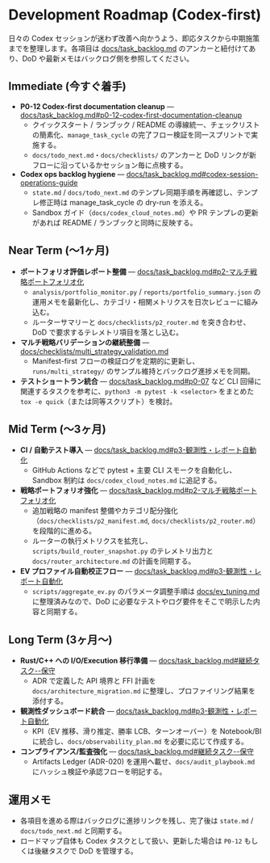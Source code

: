 # Development Roadmap (Codex-first)

日々の Codex セッションが迷わず改善へ向かうよう、即応タスクから中期施策までを整理します。各項目は [docs/task_backlog.md](task_backlog.md) のアンカーと紐付けてあり、DoD や最新メモはバックログ側を参照してください。

## Immediate (今すぐ着手)
- **P0-12 Codex-first documentation cleanup** — [docs/task_backlog.md#p0-12-codex-first-documentation-cleanup](task_backlog.md#p0-12-codex-first-documentation-cleanup)
  - クイックスタート / ランブック / README の導線統一、チェックリストの簡素化、`manage_task_cycle` の完了フロー検証を同一スプリントで実施する。
  - `docs/todo_next.md`・`docs/checklists/` のアンカーと DoD リンクが新フローに沿っているかセッション毎に点検する。
- **Codex ops backlog hygiene** — [docs/task_backlog.md#codex-session-operations-guide](task_backlog.md#codex-session-operations-guide)
  - `state.md` / `docs/todo_next.md` のテンプレ同期手順を再確認し、テンプレ修正時は manage_task_cycle の dry-run を添える。
  - Sandbox ガイド（`docs/codex_cloud_notes.md`）や PR テンプレの更新があれば README / ランブックと同時に反映する。

## Near Term (〜1ヶ月)
- **ポートフォリオ評価レポート整備** — [docs/task_backlog.md#p2-マルチ戦略ポートフォリオ化](task_backlog.md#p2-マルチ戦略ポートフォリオ化)
  - `analysis/portfolio_monitor.py` / `reports/portfolio_summary.json` の運用メモを最新化し、カテゴリ・相関メトリクスを日次レビューに組み込む。
  - ルーターサマリーと `docs/checklists/p2_router.md` を突き合わせ、DoD で要求するテレメトリ項目を落とし込む。
- **マルチ戦略バリデーションの継続整備** — [docs/checklists/multi_strategy_validation.md](checklists/multi_strategy_validation.md)
  - Manifest-first フローの検証ログを定期的に更新し、`runs/multi_strategy/` のサンプル維持とバックログ進捗メモを同期。
- **テストショートラン統合** — [docs/task_backlog.md#p0-07](task_backlog.md#p0-07) など CLI 回帰に関連するタスクを参考に、`python3 -m pytest -k <selector>` をまとめた `tox -e quick`（または同等スクリプト）を検討。

## Mid Term (〜3ヶ月)
- **CI / 自動テスト導入** — [docs/task_backlog.md#p3-観測性・レポート自動化](task_backlog.md#p3-観測性・レポート自動化)
  - GitHub Actions などで pytest + 主要 CLI スモークを自動化し、Sandbox 制約は `docs/codex_cloud_notes.md` に追記する。
- **戦略ポートフォリオ強化** — [docs/task_backlog.md#p2-マルチ戦略ポートフォリオ化](task_backlog.md#p2-マルチ戦略ポートフォリオ化)
  - 追加戦略の manifest 整備やカテゴリ配分強化（`docs/checklists/p2_manifest.md`, `docs/checklists/p2_router.md`）を段階的に進める。
  - ルーターの執行メトリクスを拡充し、`scripts/build_router_snapshot.py` のテレメトリ出力と `docs/router_architecture.md` の計画を同期する。
- **EV プロファイル自動校正フロー** — [docs/task_backlog.md#p3-観測性・レポート自動化](task_backlog.md#p3-観測性・レポート自動化)
  - `scripts/aggregate_ev.py` のパラメータ調整手順は [docs/ev_tuning.md](ev_tuning.md) に整理済みなので、DoD に必要なテストやログ要件をそこで明示した内容と同期する。

## Long Term (3ヶ月〜)
- **Rust/C++ への I/O/Execution 移行準備** — [docs/task_backlog.md#継続タスク--保守](task_backlog.md#継続タスク--保守)
  - ADR で定義した API 境界と FFI 計画を `docs/architecture_migration.md` に整理し、プロファイリング結果を添付する。
- **観測性ダッシュボード統合** — [docs/task_backlog.md#p3-観測性・レポート自動化](task_backlog.md#p3-観測性・レポート自動化)
  - KPI（EV 推移、滑り推定、勝率 LCB、ターンオーバー）を Notebook/BI に統合し、`docs/observability_plan.md` を必要に応じて作成する。
- **コンプライアンス/監査強化** — [docs/task_backlog.md#継続タスク--保守](task_backlog.md#継続タスク--保守)
  - Artifacts Ledger (ADR-020) を運用へ載せ、`docs/audit_playbook.md` にハッシュ検証や承認フローを明記する。

## 運用メモ
- 各項目を進める際はバックログに進捗リンクを残し、完了後は `state.md` / `docs/todo_next.md` と同期する。
- ロードマップ自体も Codex タスクとして扱い、更新した場合は `P0-12` もしくは後継タスクで DoD を管理する。
